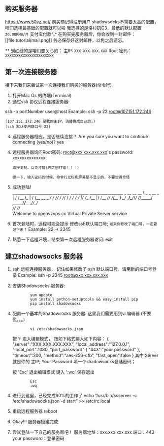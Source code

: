## 购买服务器
https://www.50vz.net/
购买前记得注册用户
shadowsocks不需要太高的配置，咱们选择最基础的配置就可以啦
我选择的是洛杉矶C3，最低的默认配置
`20.00RMB/月`
支付宝付款^_^
在购买完服务器后，你会收到一封邮件：
[[file:tutorial/mail.png]]
务必保存好这封邮件，以免之后遗忘。

** 划红线的是咱们要关心的：
主IP: `XXX.XXX.XXX.XXX`
Root 密码： `XXXXXXXXXXXXXXXXXXXXXX`

## 第一次连接服务器
接下来我们来尝试第一次连接我们购买的服务器(命令行)

1. 打开Mac Os 的终端(Terminal)
2. 通过ssh 协议远程连接服务器:

ssh -p portNumber user@host
Example:
				ssh -p 22 root@107.151.172.246


	(107.151.172.246 是我的主IP，请替换成自己的;)
	(ssh 默认使用端口号 22)	
3. 远程服务器相应，是否继续连接？
		Are you sure you want to continue connecting (yes/no)?
				yes

4. 远程服务器询问Root密码:
	root@xxx.xxx.xxx.xxx's password:
	xxxxxxxxxxxxxx

	`直接复制，以免打错(总之别打错！！！)`

	`提一下，输入密码的时候，命令行光标和屏幕是不显示的，不要觉得奇怪`

5.  成功登陆!                                 
				_____________________________   _________   _________________
    			_  __ \__  __ \  _ \_  __ \_ | / /__  /_ | / /__  __ \_  ___/
    			/ /_/ /_  /_/ /  __/  / / /_ |/ /__  /__ |/ /__  /_/ /(__  ) 
    			\____/_  .___/\___//_/ /_/_____/ _____/____/ _  .___//____/  
          		/_/                                    /_/            
				Welcome to openvzvps.cc Virtual Private Server service 


6. 首次登陆时，远程可能会提示 修改ssh默认端口号; `如果你修改了端口号，一定要记下来！`
		Example: 22 -> 2345 
	
7. 熟悉一下远程环境，结束第一次远程服务器访问:
				exit


## 建立shadowsocks 服务器
1.	ssh 远程连接服务器， 记住如果修改了 ssh 默认端口号，请用新的端口号登录
	Example:
				ssh -p 2345 root@xxx.xxx.xxx.xxx
2.	安装Shadowsocks 服务器:

				yum update
				yum install python-setuptools && easy_install pip
				pip install shadowsocks


3.	配置一个基本的Shadowsocks 服务器:
	这里我们需要用到vi 编辑器 (不要慌。。。)
			
				vi /etc/shadowsocks.json
			
	按 ‘i’  进入编辑模式，
	按如下格式输入如下内容：
				{
				"server":"XXX.XXX.XXX.XXX",
				"local_address":"127.0.0.1",
				"local_port":1080,
				"port_password":{
						"443":"your password"
				},
				"timeout":300,
				"method":"aes-256-cfb",
				"fast_open":false
				}
	其中 Server 就是你的 主IP;
	Your Password 填一个shadowsocks登陆密码；
			
	按 'Esc' 退出编辑模式
	键入 ':wq' 保存退出

				Esc
				:wq
	
4.	进行到这里，已经完成90%的工作了
				echo “/usr/bin/ssserver -c /etc/shadowsocks.json -d start” >> /etc/rc.local
			
5. 	重启远程服务器
				reboot
6.	Okay!!! 服务器搭建完成
	
	
7.	尝试登陆一下自己的服务器吧！
	服务器地址：xxx.xxx.xxx.xxx
	端口：443
	your password：登录密码
		
			
			
			
			
			
			
			
			
			
			
			
			
			
			
	
	
	
	
	
		
